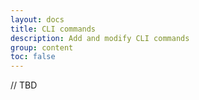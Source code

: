 ```yaml
---
layout: docs
title: CLI commands
description: Add and modify CLI commands
group: content
toc: false
---
```


// TBD
